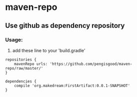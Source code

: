 # maven-repo

## Use github as dependency repository

### Usage:

1. add these line to your 'build.gradle'

```
repositories {
    mavenRepo urls: 'https://github.com/pengisgood/maven-repo/raw/master/'
}

dependencies {
    compile 'org.makedream:FirstArtifact:0.0.1-SNAPSHOT'
}
```

